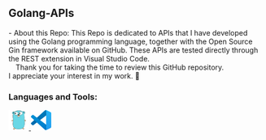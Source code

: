 <h2>Golang-APIs</h2>
- About this Repo: This Repo is dedicated to APIs that I have developed using the Golang programming language, together with the Open Source Gin framework available on GitHub. These APIs are tested directly through the REST extension in Visual Studio Code.
<br>&emsp;Thank you for taking the time to review this GitHub repository. 
<br>I appreciate your interest in my work. 🙂

<h3 align="left">Languages and Tools:</h3>
<div align="left">
  <a href="https://golang.org" target="_blank" rel="noreferrer">
    <img src="https://raw.githubusercontent.com/devicons/devicon/master/icons/go/go-original.svg" alt="golang" width="40" height="40"/>
  </a>
  <a href="https://code.visualstudio.com/" target="_blank" rel="noreferrer"> 
    <img src="https://raw.githubusercontent.com/devicons/devicon/master/icons/vscode/vscode-original.svg" alt="Visual Studio Code" width="40" height="40"/>
  </a>
</div>
